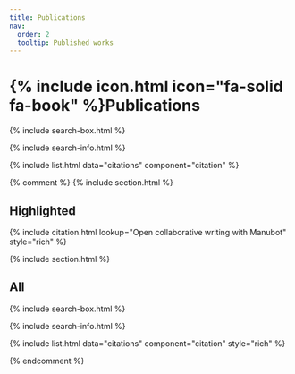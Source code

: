 ```yaml
---
title: Publications
nav:
  order: 2
  tooltip: Published works
---
```


# {% include icon.html icon="fa-solid fa-book" %}Publications

{% include search-box.html %}

{% include search-info.html %}

{% include list.html data="citations" component="citation" %}








{% comment %}
{% include section.html %}

## Highlighted

{% include citation.html lookup="Open collaborative writing with Manubot" style="rich" %}

{% include section.html %}

## All


{% include search-box.html %}

{% include search-info.html %}

{% include list.html data="citations" component="citation" style="rich" %}

{% endcomment %}
